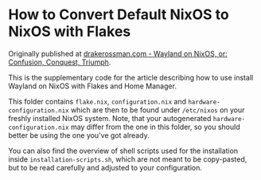 # How to Convert Default NixOS to NixOS with Flakes

Originally published at [drakerossman.com - Wayland on NixOS, or: Confusion, Conquest, Triumph](https://drakerossman.com//blog/how-to-add-home-manager-to-nixos).

This is the supplementary code for the article describing how to use install Wayland on NixOS with Flakes and Home Manager.

This folder contains `flake.nix`, `configuration.nix` and `hardware-configuration.nix` which are then to be found under `/etc/nixos` on your freshly installed NixOS system. Note, that your autogenerated `hardware-configuration.nix` may differ from the one in this folder, so you should better be using the one you've got already.

You can also find the overview of shell scripts used for the installation inside `installation-scripts.sh`, which are not meant to be copy-pasted, but to be read carefully and adjusted to your configuration.

